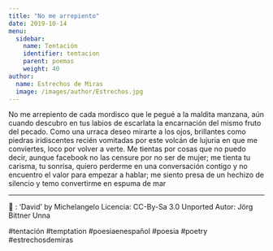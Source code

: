 ```yaml
---
title: "No me arrepiento"
date: 2019-10-14 
menu:
  sidebar:
    name: Tentación
    identifier: tentacion
    parent: poemas
    weight: 40
author:
  name: Estrechos de Miras
  image: /images/author/Estrechos.jpg
---
```


No me arrepiento de cada mordisco que le pegué a la maldita manzana, aún cuando descubro en tus labios de escarlata la encarnación del mismo fruto del pecado. Como una urraca deseo mirarte a los ojos, brillantes como piedras iridiscentes recién vomitadas por este volcán de lujuria en que me conviertes, loco por volver a verte. Me tientas por cosas que no puedo decir, aunque facebook no las censure por no ser de mujer; me tienta tu carisma, tu sonrisa, quiero perderme en una conversación contigo y no encuentro el valor para empezar a hablar; me siento presa de un hechizo de silencio y temo convertirme en espuma de mar

---

📸 : ‘David’ by Michelangelo
Licencia: CC-By-Sa 3.0 Unported
Autor: Jörg Bittner Unna

#tentación #temptation #poesiaenespañol #poesia #poetry #estrechosdemiras
